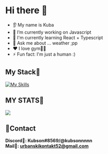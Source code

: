 # Hi there 👋
* 👂 My name is Kuba
* 🔭 I’m currently working on Javascript
* 🤖 I'm currently learning React + Typescript
* 💬 Ask me about ... weather ;pp
* ❤️ I love gym🏋️‍♂️
* ⚡ Fun fact: I'm just a human :)

## My Stack💼
[![My Skills](https://skills.thijs.gg/icons?i=html,css,scss,bootstrap,js?theme=dark,ts,react)](https://skills.thijs.gg)

## MY STATS🤖
<img src="https://github-readme-stats.vercel.app/api?username=kubson52&show_icons=true&theme=dark"/>

## 🎇Contact
**Discord🏹: Kubson#8569/@kubsonnnnn**
<br>
**Mail📩: urbanskikontakt52@gmail.com**
